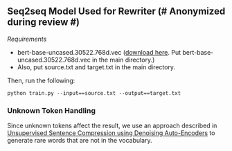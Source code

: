 ## Seq2seq Model Used for Rewriter (# Anonymized during review #)

*Requirements* 
- bert-base-uncased.30522.768d.vec ([download here](https://github.com/google-research/bert). Put bert-base-uncased.30522.768d.vec in the main directory.)
- Also, put source.txt and target.txt in the main directory.

Then, run the following:

`python train.py --input==source.txt --output==target.txt`

### Unknown Token Handling
Since unknown tokens affect the result, we use an approach described in [Unsupervised Sentence Compression using Denoising Auto-Encoders](http://aclweb.org/anthology/K18-1040) to generate rare words that are not in the vocabulary.

